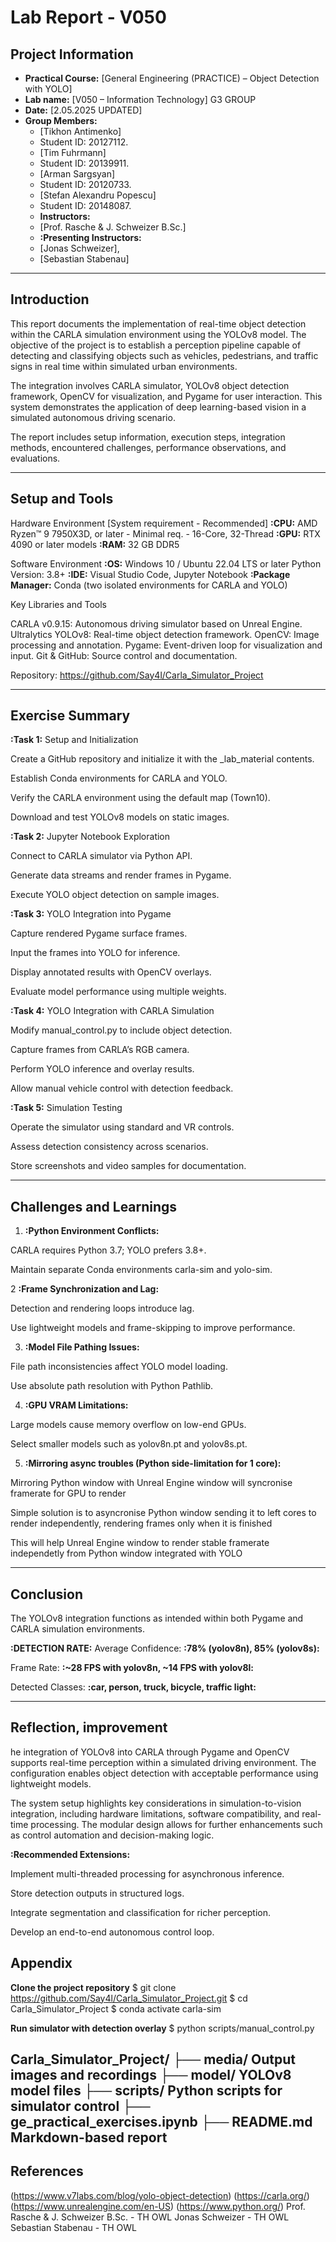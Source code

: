 # Lab Report - V050

## Project Information

- **Practical Course:** [General Engineering (PRACTICE) – Object Detection with YOLO]
- **Lab name:** [V050 – Information Technology] G3 GROUP
- **Date:** [2.05.2025 UPDATED]
- **Group Members:**  
  - [Tikhon Antimenko]
  - Student ID: 20127112.  
  - [Tim Fuhrmann]
  - Student ID: 20139911.
  - [Arman Sargsyan]
  - Student ID: 20120733.
  - [Stefan Alexandru Popescu]
  - Student ID: 20148087.
  - **Instructors:**
  - [Prof. Rasche & J. Schweizer B.Sc.]
  - **:Presenting Instructors:**
  - [Jonas Schweizer],
  - [Sebastian Stabenau]

---

## Introduction

This report documents the implementation of real-time object detection within the CARLA simulation environment using the YOLOv8 model. The objective of the project is to establish a perception pipeline capable of detecting and classifying objects such as vehicles, pedestrians, and traffic signs in real time within simulated urban environments.

The integration involves CARLA simulator, YOLOv8 object detection framework, OpenCV for visualization, and Pygame for user interaction. This system demonstrates the application of deep learning-based vision in a simulated autonomous driving scenario.

The report includes setup information, execution steps, integration methods, encountered challenges, performance observations, and evaluations.

---

## Setup and Tools

Hardware Environment [System requirement - Recommended]
**:CPU:** AMD Ryzen™ 9 7950X3D, or later - Minimal req. - 16-Core, 32-Thread
**:GPU:** RTX 4090 or later models
**:RAM:** 32 GB DDR5

Software Environment
**:OS:** Windows 10 / Ubuntu 22.04 LTS or later
Python Version: 3.8+
**:IDE:** Visual Studio Code, Jupyter Notebook
**:Package Manager:** Conda (two isolated environments for CARLA and YOLO)

Key Libraries and Tools

CARLA v0.9.15: Autonomous driving simulator based on Unreal Engine.
Ultralytics YOLOv8: Real-time object detection framework.
OpenCV: Image processing and annotation.
Pygame: Event-driven loop for visualization and input.
Git & GitHub: Source control and documentation.

Repository: https://github.com/Say4l/Carla_Simulator_Project

---

## Exercise Summary

 **:Task 1:** Setup and Initialization

Create a GitHub repository and initialize it with the _lab_material contents.

Establish Conda environments for CARLA and YOLO.

Verify the CARLA environment using the default map (Town10).

Download and test YOLOv8 models on static images.

 **:Task 2:** Jupyter Notebook Exploration

Connect to CARLA simulator via Python API.

Generate data streams and render frames in Pygame.

Execute YOLO object detection on sample images.

**:Task 3:** YOLO Integration into Pygame

Capture rendered Pygame surface frames.

Input the frames into YOLO for inference.

Display annotated results with OpenCV overlays.

Evaluate model performance using multiple weights.

**:Task 4:** YOLO Integration with CARLA Simulation

Modify manual_control.py to include object detection.

Capture frames from CARLA’s RGB camera.

Perform YOLO inference and overlay results.

Allow manual vehicle control with detection feedback.

**:Task 5:** Simulation Testing

Operate the simulator using standard and VR controls.

Assess detection consistency across scenarios.

Store screenshots and video samples for documentation.

---

## Challenges and Learnings

1. **:Python Environment Conflicts:**

CARLA requires Python 3.7; YOLO prefers 3.8+.

Maintain separate Conda environments carla-sim and yolo-sim.

2 **:Frame Synchronization and Lag:**

Detection and rendering loops introduce lag.

Use lightweight models and frame-skipping to improve performance.

3. **:Model File Pathing Issues:**

File path inconsistencies affect YOLO model loading.

Use absolute path resolution with Python Pathlib.

4. **:GPU VRAM Limitations:**

Large models cause memory overflow on low-end GPUs.

Select smaller models such as yolov8n.pt and yolov8s.pt.

5. **:Mirroring async troubles (Python side-limitation for 1 core):**

Mirroring Python window with Unreal Engine window will syncronise framerate for GPU to render

Simple solution is to asyncronise Python window sending it to left cores to render independently, rendering frames only when it is finished

This will help Unreal Engine window to render stable framerate independetly from Python window integrated with YOLO

---

## Conclusion

The YOLOv8 integration functions as intended within both Pygame and CARLA simulation environments.

**:DETECTION RATE:**
Average Confidence: **:78% (yolov8n), 85% (yolov8s):**

Frame Rate: **:~28 FPS with yolov8n, ~14 FPS with yolov8l:**

Detected Classes: **:car, person, truck, bicycle, traffic light:**

---

## Reflection, improvement

he integration of YOLOv8 into CARLA through Pygame and OpenCV supports real-time perception within a simulated driving environment. The configuration enables object detection with acceptable performance using lightweight models.

The system setup highlights key considerations in simulation-to-vision integration, including hardware limitations, software compatibility, and real-time processing. The modular design allows for further enhancements such as control automation and decision-making logic.

**:Recommended Extensions:**

Implement multi-threaded processing for asynchronous inference.

Store detection outputs in structured logs.

Integrate segmentation and classification for richer perception.

Develop an end-to-end autonomous control loop.

## Appendix

**Clone the project repository**
$ git clone https://github.com/Say4l/Carla_Simulator_Project.git
$ cd Carla_Simulator_Project
$ conda activate carla-sim

**Run simulator with detection overlay**
$ python scripts/manual_control.py

Carla_Simulator_Project/
├── media/                   **Output images and recordings**
├── model/                   **YOLOv8 model files**
├── scripts/                 **Python scripts for simulator control**
├── ge_practical_exercises.ipynb
├── README.md                **Markdown-based report**
---

## References
(https://www.v7labs.com/blog/yolo-object-detection)
(https://carla.org/)
(https://www.unrealengine.com/en-US)
(https://www.python.org/)
Prof. Rasche & J. Schweizer B.Sc. - TH OWL
Jonas Schweizer - TH OWL
Sebastian Stabenau - TH OWL

